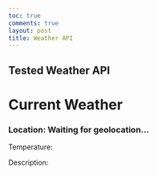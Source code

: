 ```yaml
---
toc: true
comments: true
layout: post
title: Weather API
---
```

## Tested Weather API
<!DOCTYPE html>
<html>
<head>
    <link rel="stylesheet" type="text/css" href="styles.css">
</head>
<body>
    <div class="weather-container">
        <h1>Current Weather</h1>
        <h3 id="location">Location: Waiting for geolocation...</h3>
        <p id="temperature">Temperature: </p>
        <p id="description">Description: </p>
    </div>
    <script src="script.js"></script>
</body>
</html>
<script>
// script.js
const locationElement = document.getElementById("location");
const temperatureElement = document.getElementById("temperature");
const descriptionElement = document.getElementById("description");
document.addEventListener("DOMContentLoaded", () => {
    if ("geolocation" in navigator) {
        navigator.geolocation.getCurrentPosition(
            function (position) {
                const lat = 32.715736;
                const lon = -117.161087;
                const apiKey = '777d2b06a33946bf47eba273e42a3b7e';
                const apiUrl = `https://api.openweathermap.org/data/2.5/weather?lat=${lat}&lon=${lon}&appid=${apiKey}&units=metric`;
                fetch(apiUrl)
                    .then((response) => {
                        if (!response.ok) {
                            throw new Error("Network response was not ok");
                        }
                        return response.json();
                    })
                    .then((data) => {
                        const location = data.name;
                        const temperature = (data.main.temp*9/5)+32;
                        const description = data.weather[0].description;
                        locationElement.textContent = `Location: ${location}`;
                        temperatureElement.textContent = `Temperature: ${temperature}°F`;
                        descriptionElement.textContent = `Description: ${description}`;
                    })
                    .catch((error) => {
                        console.error("Error fetching weather data: ", error);
                        locationElement.textContent = "Unable to fetch location data";
                        temperatureElement.textContent = "Unable to fetch temperature data";
                        descriptionElement.textContent = "Unable to fetch description data";
                    });
            },
            function (error) {
                console.error("Error getting geolocation: " + error.message);
                locationElement.textContent = "Geolocation error: " + error.message;
            }
        );
    } else {
        console.error("Geolocation is not available in this browser.");
        locationElement.textContent = "Geolocation not available";
    }
});
</script>
